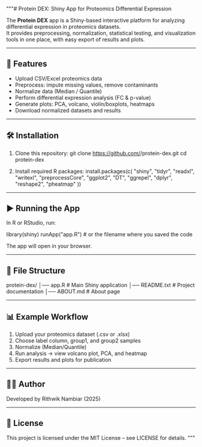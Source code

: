 """# Protein DEX: Shiny App for Proteomics Differential Expression

The **Protein DEX** app is a Shiny-based interactive platform for analyzing differential expression in proteomics datasets.  
It provides preprocessing, normalization, statistical testing, and visualization tools in one place, with easy export of results and plots.

------------------------------------------------------------
🚀 Features
------------------------------------------------------------
- Upload CSV/Excel proteomics data
- Preprocess: impute missing values, remove contaminants
- Normalize data (Median / Quantile)
- Perform differential expression analysis (FC & p-value)
- Generate plots: PCA, volcano, violin/boxplots, heatmaps
- Download normalized datasets and results

------------------------------------------------------------
🛠️ Installation
------------------------------------------------------------
1. Clone this repository:
   git clone https://github.com/<your-username>/protein-dex.git
   cd protein-dex

2. Install required R packages:
   install.packages(c(
     "shiny", "tidyr", "readxl", "writexl", 
     "preprocessCore", "ggplot2", "DT", 
     "ggrepel", "dplyr", "reshape2", "pheatmap"
   ))

------------------------------------------------------------
▶️ Running the App
------------------------------------------------------------
In R or RStudio, run:

   library(shiny)
   runApp("app.R")   # or the filename where you saved the code

The app will open in your browser.

------------------------------------------------------------
📂 File Structure
------------------------------------------------------------
protein-dex/
│── app.R              # Main Shiny application
│── README.txt         # Project documentation
│── ABOUT.md           # About page

------------------------------------------------------------
📊 Example Workflow
------------------------------------------------------------
1. Upload your proteomics dataset (.csv or .xlsx)
2. Choose label column, group1, and group2 samples
3. Normalize (Median/Quantile)
4. Run analysis → view volcano plot, PCA, and heatmap
5. Export results and plots for publication

------------------------------------------------------------
👨‍💻 Author
------------------------------------------------------------
Developed by Rithwik Nambiar (2025)

------------------------------------------------------------
📜 License
------------------------------------------------------------
This project is licensed under the MIT License – see LICENSE for details.
"""
